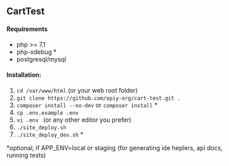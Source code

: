 ## CartTest

#### Requirements

 - php >= 7.1
 - php-xdebug *
 - postgresql/mysql


#### Installation:

1. `cd /var/www/html` (or your web root folder)
2. `git clone https://github.com/opiy-org/cart-test.git .`
3. `composer install --no-dev`  or `composer install` * 
4. `cp .env.example .env`
5. `vi .env `  (or any other editor you prefer)
6. `./site_deploy.sh`
7. `./site_deploy_dev.sh`  *



*optional, if APP_ENV=local or staging (for generating ide heplers, api docs, running tests)  

